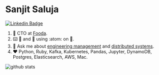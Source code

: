 # Sanjit Saluja

[![Linkedin Badge](https://img.shields.io/badge/-sanjitsaluja-blue?style=flat-square&logo=Linkedin&logoColor=white&link=https://www.linkedin.com/in/sanjit-saluja//)](https://www.linkedin.com/in/sanjit-saluja/)

1. :office: CTO at [Fooda](https://fooda.com/).
1. :keyboard: :snake: and :hamster: using :atom: on :penguin:.
1. :speech_balloon: Ask me about [engineering management](https://github.com/ksindi/managers-playbook) and [distributed systems](https://www.slideshare.net/slideshow/embed_code/key/6UhwbIb4rMrJy4).
1. :heart: Python, Ruby, Kafka, Kubernetes, Pandas, Jupyter, DynamoDB, Postgres, Elasticsearch, AWS, Mac.

![github stats](https://github-readme-stats.vercel.app/api?username=sanjitsaluja&show_icons=true&count_private=true&hide_title=true)
